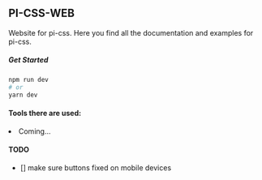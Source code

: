 ## PI-CSS-WEB

Website for pi-css. Here you find all the documentation and examples for pi-css.

##### Get Started

```bash
npm run dev
# or
yarn dev
```

#### Tools there are used:

<li>Coming...</li>

#### TODO

- [] make sure buttons fixed on mobile devices
